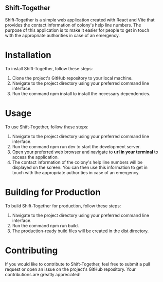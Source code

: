 <h2>Shift-Together</h1>

Shift-Together is a simple web application created with React and Vite that provides the contact information of colony's help line numbers. The purpose of this application is to make it easier for people to get in touch with the appropriate authorities in case of an emergency.

<h1> Installation </h1>
To install Shift-Together, follow these steps:

1. Clone the project's GitHub repository to your local machine.
2. Navigate to the project directory using your preferred command line interface.
3. Run the command npm install to install the necessary dependencies.

<h1>Usage</h1>
To use Shift-Together, follow these steps:

1. Navigate to the project directory using your preferred command line interface.
2. Run the command npm run dev to start the development server.
3. Open your preferred web browser and navigate to <b> url in your terminal </b> to access the application.
4. The contact information of the colony's help line numbers will be displayed on the screen. You can then use this information to get in touch with the appropriate authorities in case of an emergency.

  <h1>Building for Production</h1>
To build Shift-Together for production, follow these steps:

1. Navigate to the project directory using your preferred command line interface.
2. Run the command npm run build.
3. The production-ready build files will be created in the dist directory.

  <h1>Contributing</h1>
If you would like to contribute to Shift-Together, feel free to submit a pull request or open an issue on the project's GitHub repository. Your contributions are greatly appreciated!


